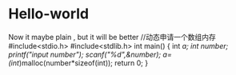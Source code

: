 # Hello-world
Now it maybe plain , but it will be better
//动态申请一个数组内存
#include<stdio.h>
#include<stdlib.h>
int main()
{
int *a;
int number;
printf("input number");
scanf("%d",&number);
a=(int*)malloc(number*sizeof(int));
return 0;
}
